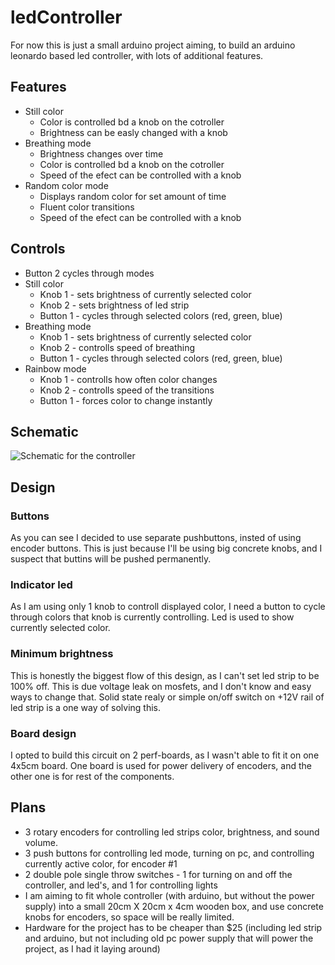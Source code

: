 # ledController

For now this is just a small arduino project aiming, to build an arduino leonardo based led controller, with lots of additional features.

## Features
- Still color
    - Color is controlled bd a knob on the cotroller
    - Brightness can be easly changed with a knob
- Breathing mode
    - Brightness changes over time
    - Color is controlled bd a knob on the cotroller
    - Speed of the efect can be controlled with a knob
- Random color mode
    - Displays random color for set amount of time
    - Fluent color transitions
    - Speed of the efect can be controlled with a knob

## Controls
- Button 2 cycles through modes
- Still color
    - Knob 1 - sets brightness of currently selected color
    - Knob 2 - sets brightness of led strip
    - Button 1 - cycles through selected colors (red, green, blue)
- Breathing mode
    - Knob 1 - sets brightness of currently selected color
    - Knob 2 - controlls speed of breathing
    - Button 1 - cycles through selected colors (red, green, blue)
- Rainbow mode
    - Knob 1 - controlls how often color changes
    - Knob 2 - controlls speed of the transitions
    - Button 1 - forces color to change instantly

## Schematic
![Schematic for the controller](http://i.imgur.com/Ak2lQeI.png, "Generated with easyEDA")


## Design

### Buttons
As you can see I decided to use separate pushbuttons, insted of using encoder buttons. This is just because I'll be using big concrete knobs, and I suspect that buttins will be pushed permanently.
### Indicator led
As I am using only 1 knob to controll displayed color, I need a button to cycle through colors that knob is currently controlling. Led is used to show currently selected color.
### Minimum brightness
This is honestly the biggest flow of this design, as I can't set led strip to be 100% off. This is due voltage leak on mosfets, and I don't know and easy ways to change that. Solid state realy or simple on/off switch on +12V rail of led strip is a one way of solving this.
### Board design
I opted to build this circuit on 2 perf-boards, as I wasn't able to fit it on one 4x5cm board. One board is used for power delivery of encoders, and the other one is for rest of the components.

## Plans

* 3 rotary encoders for controlling led strips color, brightness, and sound volume.
* 3 push buttons for controlling led mode, turning on pc, and controlling currently active color, for encoder #1
* 2 double pole single throw switches - 1 for turning on and off the controller, and led's, and 1 for controlling lights
* I am aiming to fit whole controller (with arduino, but without the power supply) into a small 20cm X 20cm x 4cm wooden box, and use concrete knobs for encoders, so space will be really limited.
* Hardware for the project has to be cheaper than $25 (including led strip and arduino, but not including old pc power supply that will power the project, as I had it laying around)
